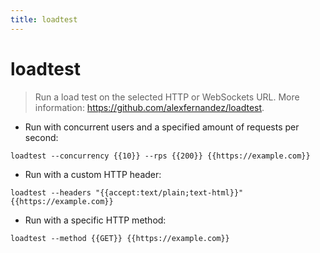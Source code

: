 ```yaml
---
title: loadtest
---
```

# loadtest

> Run a load test on the selected HTTP or WebSockets URL.
> More information: <https://github.com/alexfernandez/loadtest>.

- Run with concurrent users and a specified amount of requests per second:

`loadtest --concurrency {{10}} --rps {{200}} {{https://example.com}}`

- Run with a custom HTTP header:

`loadtest --headers "{{accept:text/plain;text-html}}" {{https://example.com}}`

- Run with a specific HTTP method:

`loadtest --method {{GET}} {{https://example.com}}`
